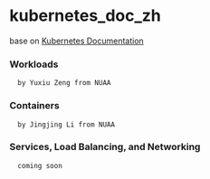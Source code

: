 # kubernetes_doc_zh
base on  [Kubernetes Documentation](https://kubernetes.io/docs/home/)
### Workloads 
      by Yuxiu Zeng from NUAA
### Containers
      by Jingjing Li from NUAA
### Services, Load Balancing, and Networking
      coming soon
